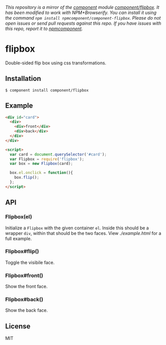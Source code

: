 *This repository is a mirror of the [component](http://component.io) module [component/flipbox](http://github.com/component/flipbox). It has been modified to work with NPM+Browserify. You can install it using the command `npm install npmcomponent/component-flipbox`. Please do not open issues or send pull requests against this repo. If you have issues with this repo, report it to [npmcomponent](https://github.com/airportyh/npmcomponent).*

# flipbox

  Double-sided flip box using css transformations.

## Installation

    $ component install component/flipbox

## Example

```html
<div id="card">
  <div>
    <div>front</div>
    <div>back</div>
  </div>
</div>

<script>
  var card = document.querySelector('#card');
  var Flipbox = require('flipbox');
  var box = new Flipbox(card);

  box.el.onclick = function(){
    box.flip();
  };
</script>
```

## API

### Flipbox(el)

  Initialize a `Flipbox` with the given container `el`. Inside
  this should be a wrapper `div`, within that should be the two
  faces. View _./example.html_ for a full example.

### Flipbox#flip()

  Toggle the visibile face.

### Flipbox#front()

  Show the front face.

### Flipbox#back()

  Show the back face.

## License

  MIT
